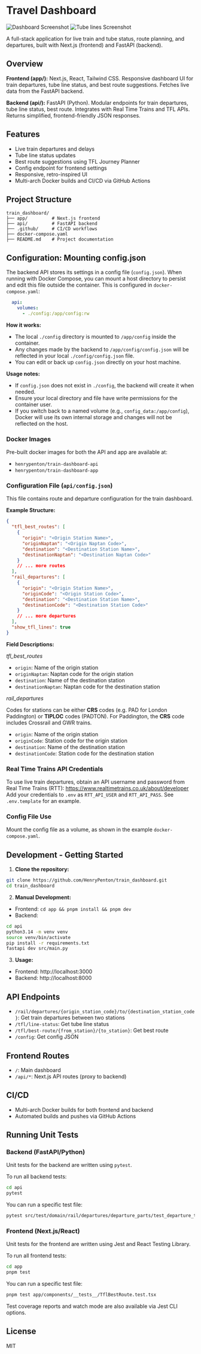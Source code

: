 
# Travel Dashboard
![Dashboard Screenshot](Dashboard.png)
![Tube lines Screenshot](TubeLines.png)

A full-stack application for live train and tube status, route planning, and departures, built with Next.js (frontend) and FastAPI (backend).



## Overview

**Frontend (app/):** Next.js, React, Tailwind CSS. Responsive dashboard UI for train departures, tube line status, and best route suggestions. Fetches live data from the FastAPI backend.

**Backend (api/):** FastAPI (Python). Modular endpoints for train departures, tube line status, best route. Integrates with Real Time Trains and TFL APIs. Returns simplified, frontend-friendly JSON responses.

## Features

- Live train departures and delays
- Tube line status updates
- Best route suggestions using TFL Journey Planner
- Config endpoint for frontend settings
- Responsive, retro-inspired UI
- Multi-arch Docker builds and CI/CD via GitHub Actions

## Project Structure

```
train_dashboard/
├── app/         # Next.js frontend
├── api/         # FastAPI backend
├── .github/     # CI/CD workflows
├── docker-compose.yaml
├── README.md    # Project documentation
```


## Configuration: Mounting config.json

The backend API stores its settings in a config file (`config.json`). When running with Docker Compose, you can mount a host directory to persist and edit this file outside the container. This is configured in `docker-compose.yaml`:

```yaml
  api:
    volumes:
      - ./config:/app/config:rw
```

**How it works:**
- The local `./config` directory is mounted to `/app/config` inside the container.
- Any changes made by the backend to `/app/config/config.json` will be reflected in your local `./config/config.json` file.
- You can edit or back up `config.json` directly on your host machine.

**Usage notes:**
- If `config.json` does not exist in `./config`, the backend will create it when needed.
- Ensure your local directory and file have write permissions for the container user.
- If you switch back to a named volume (e.g., `config_data:/app/config`), Docker will use its own internal storage and changes will not be reflected on the host.

### Docker Images

Pre-built docker images for both the API and app are available at:

- `henrypenton/train-dashboard-api`
- `henrypenton/train-dashboard-app`

### Configuration File (`api/config.json`)

This file contains route and departure configuration for the train dashboard.

**Example Structure:**

```json
{
  "tfl_best_routes": [
    {
      "origin": "<Origin Station Name>",
      "originNaptan": "<Origin Naptan Code>",
      "destination": "<Destination Station Name>",
      "destinationNaptan": "<Destination Naptan Code>"
    }
    // ... more routes
  ],
  "rail_departures": [
    {
      "origin": "<Origin Station Name>",
      "originCode": "<Origin Station Code>",
      "destination": "<Destination Station Name>",
      "destinationCode": "<Destination Station Code>"
    }
    // ... more departures
  ],
  "show_tfl_lines": true
}
```

**Field Descriptions:**

_tfl_best_routes_

- `origin`: Name of the origin station
- `originNaptan`: Naptan code for the origin station
- `destination`: Name of the destination station
- `destinationNaptan`: Naptan code for the destination station

_rail_departures_

Codes for stations can be either **CRS** codes (e.g. PAD for London Paddington) or **TIPLOC** codes (PADTON). For Paddington, the **CRS** code includes Crossrail and GWR trains.

- `origin`: Name of the origin station
- `originCode`: Station code for the origin station
- `destination`: Name of the destination station
- `destinationCode`: Station code for the destination station

### Real Time Trains API Credentials

To use live train departures, obtain an API username and password from Real Time Trains (RTT): https://www.realtimetrains.co.uk/about/developer
Add your credentials to `.env` as `RTT_API_USER` and `RTT_API_PASS`. See `.env.template` for an example.

### Config File Use

Mount the config file as a volume, as shown in the example `docker-compose.yaml`.

## Development - Getting Started

1. **Clone the repository:**

```sh
git clone https://github.com/HenryPenton/train_dashboard.git
cd train_dashboard
```

2. **Manual Development:**

- Frontend: `cd app && pnpm install && pnpm dev`
- Backend:

```sh
cd api
python3.14 -m venv venv
source venv/bin/activate
pip install -r requirements.txt
fastapi dev src/main.py
```

3. **Usage:**

- Frontend: http://localhost:3000
- Backend: http://localhost:8000

## API Endpoints

- `/rail/departures/{origin_station_code}/to/{destination_station_code}`: Get train departures between two stations
- `/tfl/line-status`: Get tube line status
- `/tfl/best-route/{from_station}/{to_station}`: Get best route
- `/config`: Get config JSON

## Frontend Routes

- `/`: Main dashboard
- `/api/*`: Next.js API routes (proxy to backend)

## CI/CD

- Multi-arch Docker builds for both frontend and backend
- Automated builds and pushes via GitHub Actions

## Running Unit Tests

### Backend (FastAPI/Python)

Unit tests for the backend are written using `pytest`.

To run all backend tests:

```sh
cd api
pytest
```

You can run a specific test file:

```sh
pytest src/test/domain/rail/departures/departure_parts/test_departure_times.py
```

### Frontend (Next.js/React)

Unit tests for the frontend are written using Jest and React Testing Library.

To run all frontend tests:

```sh
cd app
pnpm test
```

You can run a specific test file:

```sh
pnpm test app/components/__tests__/TflBestRoute.test.tsx
```

Test coverage reports and watch mode are also available via Jest CLI options.

## License

MIT
